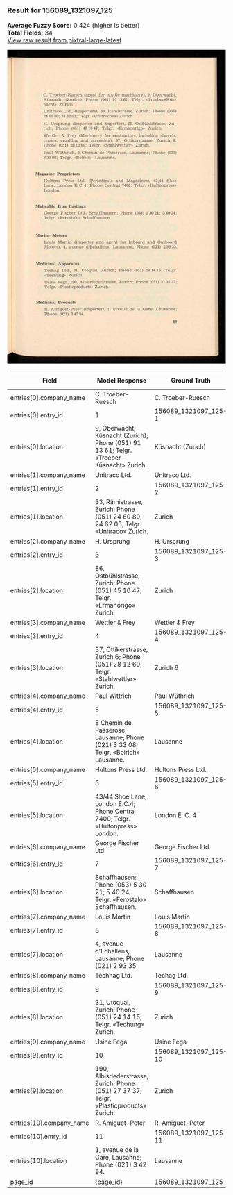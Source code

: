 ### Result for 156089_1321097_125
**Average Fuzzy Score:** 0.424 (higher is better)<br>
**Total Fields:** 34<br>
[View raw result from pixtral-large-latest](https://github.com/RISE-UNIBAS/humanities_data_benchmark/blob/main/results/2025-10-28/T0382/request_T0382_156089_1321097_125.json)

<img src="https://github.com/RISE-UNIBAS/humanities_data_benchmark/blob/main/benchmarks/company_lists/images/156089_1321097_125.jpg?raw=true" alt="156089_1321097_125" width="600px">

| Field | Model Response | Ground Truth | Fuzzy Score | Match |
|-------|----------------|--------------|-------------|-------|
| entries[0].company_name | C. Troeber-Ruesch | C. Troeber-Ruesch | 1.000 | ✅ |
| entries[0].entry_id | 1 | 156089_1321097_125-1 | 0.095 | ❌ |
| entries[0].location | 9, Oberwacht, Küsnacht (Zurich); Phone (051) 91 13 61; Telgr. «Troeber-Küsnacht» Zurich. | Küsnacht (Zurich) | 0.324 | ❌ |
| entries[1].company_name | Unitraco Ltd. | Unitraco Ltd. | 1.000 | ✅ |
| entries[1].entry_id | 2 | 156089_1321097_125-2 | 0.095 | ❌ |
| entries[1].location | 33, Rämistrasse, Zurich; Phone (051) 24 60 80; 24 62 03; Telgr. «Unitraco» Zurich. | Zurich | 0.136 | ❌ |
| entries[2].company_name | H. Ursprung | H. Ursprung | 1.000 | ✅ |
| entries[2].entry_id | 3 | 156089_1321097_125-3 | 0.095 | ❌ |
| entries[2].location | 86, Ostbühlstrasse, Zurich; Phone (051) 45 10 47; Telgr. «Ermanorigo» Zurich. | Zurich | 0.145 | ❌ |
| entries[3].company_name | Wettler & Frey | Wettler & Frey | 1.000 | ✅ |
| entries[3].entry_id | 4 | 156089_1321097_125-4 | 0.095 | ❌ |
| entries[3].location | 37, Ottikerstrasse, Zurich 6; Phone (051) 28 12 60; Telgr. «Stahlwettler» Zurich. | Zurich 6 | 0.180 | ❌ |
| entries[4].company_name | Paul Wittrich | Paul Wüthrich | 0.846 | ❌ |
| entries[4].entry_id | 5 | 156089_1321097_125-5 | 0.095 | ❌ |
| entries[4].location | 8 Chemin de Passerose, Lausanne; Phone (021) 3 33 08; Telgr. «Boirich» Lausanne. | Lausanne | 0.182 | ❌ |
| entries[5].company_name | Hultons Press Ltd. | Hultons Press Ltd. | 1.000 | ✅ |
| entries[5].entry_id | 6 | 156089_1321097_125-6 | 0.095 | ❌ |
| entries[5].location | 43/44 Shoe Lane, London E.C.4; Phone Central 7400; Telgr. «Hultonpress» London. | London E. C. 4 | 0.280 | ❌ |
| entries[6].company_name | George Fischer Ltd. | George Fischer Ltd. | 1.000 | ✅ |
| entries[6].entry_id | 7 | 156089_1321097_125-7 | 0.095 | ❌ |
| entries[6].location | Schaffhausen; Phone (053) 5 30 21; 5 40 24; Telgr. «Ferostalo» Schaffhausen. | Schaffhausen | 0.273 | ❌ |
| entries[7].company_name | Louis Martin | Louis Martin | 1.000 | ✅ |
| entries[7].entry_id | 8 | 156089_1321097_125-8 | 0.095 | ❌ |
| entries[7].location | 4, avenue d'Echallens, Lausanne; Phone (021) 2 93 35. | Lausanne | 0.262 | ❌ |
| entries[8].company_name | Technag Ltd. | Techag Ltd. | 0.957 | ✅ |
| entries[8].entry_id | 9 | 156089_1321097_125-9 | 0.095 | ❌ |
| entries[8].location | 31, Utoquai, Zurich; Phone (051) 24 14 15; Telgr. «Techung» Zurich. | Zurich | 0.164 | ❌ |
| entries[9].company_name | Usine Fega | Usine Fega | 1.000 | ✅ |
| entries[9].entry_id | 10 | 156089_1321097_125-10 | 0.174 | ❌ |
| entries[9].location | 190, Albisriederstrasse, Zurich; Phone (051) 27 37 37; Telgr. «Plasticproducts» Zurich. | Zurich | 0.129 | ❌ |
| entries[10].company_name | R. Amiguet-Peter | R. Amiguet-Peter | 1.000 | ✅ |
| entries[10].entry_id | 11 | 156089_1321097_125-11 | 0.174 | ❌ |
| entries[10].location | 1, avenue de la Gare, Lausanne; Phone (021) 3 42 94. | Lausanne | 0.267 | ❌ |
| page_id | {page_id} | 156089_1321097_125 | 0.074 | ❌ |
